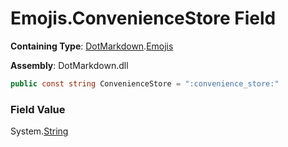 # Emojis\.ConvenienceStore Field

**Containing Type**: [DotMarkdown](../../README.md)\.[Emojis](../README.md)

**Assembly**: DotMarkdown\.dll

```csharp
public const string ConvenienceStore = ":convenience_store:"
```

### Field Value

System\.[String](https://docs.microsoft.com/en-us/dotnet/api/system.string)